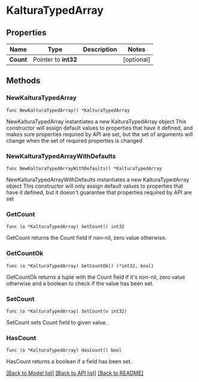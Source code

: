 # KalturaTypedArray

## Properties

Name | Type | Description | Notes
------------ | ------------- | ------------- | -------------
**Count** | Pointer to **int32** |  | [optional] 

## Methods

### NewKalturaTypedArray

`func NewKalturaTypedArray() *KalturaTypedArray`

NewKalturaTypedArray instantiates a new KalturaTypedArray object
This constructor will assign default values to properties that have it defined,
and makes sure properties required by API are set, but the set of arguments
will change when the set of required properties is changed

### NewKalturaTypedArrayWithDefaults

`func NewKalturaTypedArrayWithDefaults() *KalturaTypedArray`

NewKalturaTypedArrayWithDefaults instantiates a new KalturaTypedArray object
This constructor will only assign default values to properties that have it defined,
but it doesn't guarantee that properties required by API are set

### GetCount

`func (o *KalturaTypedArray) GetCount() int32`

GetCount returns the Count field if non-nil, zero value otherwise.

### GetCountOk

`func (o *KalturaTypedArray) GetCountOk() (*int32, bool)`

GetCountOk returns a tuple with the Count field if it's non-nil, zero value otherwise
and a boolean to check if the value has been set.

### SetCount

`func (o *KalturaTypedArray) SetCount(v int32)`

SetCount sets Count field to given value.

### HasCount

`func (o *KalturaTypedArray) HasCount() bool`

HasCount returns a boolean if a field has been set.


[[Back to Model list]](../README.md#documentation-for-models) [[Back to API list]](../README.md#documentation-for-api-endpoints) [[Back to README]](../README.md)


